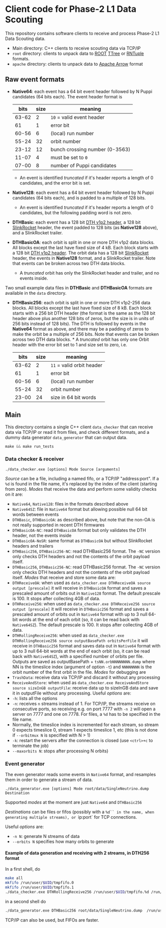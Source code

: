 # Client code for Phase-2 L1 Data Scouting

This repository contains software clients to receive and process Phase-2 L1 Data Scouting data.
 * Main directory: C++ clients to receive scouting data via TCP/IP
 * `root` directory: clients to unpack data to [ROOT](https://root.cern.ch) [TTree](https://root.cern.ch/doc/master/classTTree.html) or [RNTuple](https://root.cern/doc/v626/structROOT_1_1Experimental_1_1RNTuple.html) formats.
 * `apache` directory: clients to unpack data to [Apache Arrow](https://arrow.apache.org/docs/cpp/index.html) format

 ## Raw event formats

 * **Native64**: each event has a 64 bit event header followed by N Puppi candidates (64 bits each). The event header format is

   | bits  | size | meaning |
   |-------|------|---------|
   | 63-62 |   2  |  `10` = valid event header |
   | 61    |   1  | error bit |
   | 60-56 |   6  | (local) run number |
   | 55-24 |  32  | orbit number |
   | 23-12 |  12  | bunch crossing number (0-3563) |
   | 11-07 |   4  | must be set to `0` |
   | 07-00 |   8  | number of Puppi candidates |

      * An event is identified  _truncated_ if it's header reports a length of 0 candidates, and the error bit is set.

* **Native128**: each event has a 64 bit event header followed by N Puppi candidates (64 bits each), and is padded to a multiple of 128 bits. 
  * An event is identified  _truncated_ if it's header reports a length of 0 candidates, but the following padding word is not zero.

* **DTHBasic**: each event has a 128 bit [DTH v1p2 header](https://gitlab.cern.ch/dth_p1-v2/dth_2srs_2srr_1daq/-/blob/master/top.srcs/sources_1/new/frag_to_blocks/Memory_blocks.vhd), a 128 bit [SlinkRocket](https://edms.cern.ch/file/2502737/2/cms_phase2_slinkrocket.pdf) header, the event padded to 128 bits (as **Native128** above), and a SlinkRocket trailer.

* **DTHBasicOA**: each orbit is split in one or more DTH v1p2 data blocks. All blocks except the last have fixed size of 4 kB. Each block starts with a 128 bit [DTH v1p2 header](https://gitlab.cern.ch/dth_p1-v2/dth_2srs_2srr_1daq/-/blob/master/top.srcs/sources_1/new/frag_to_blocks/Memory_blocks.vhd). The orbit data has a 128 bit [SlinkRocket](https://edms.cern.ch/file/2502737/2/cms_phase2_slinkrocket.pdf) header, the events in **Native128** format, and a SlinkRocket trailer. Note that events can be broken across two DTH data blocks. 
  * A _truncated_ orbit has only the SlinkRocket header and trailer, and no events inside.

Two small example data files in **DTHBasic** and **DTHBasicOA** formats are available in the `data` directory.

* **DTHBasic256**: each orbit is split in one or more DTH v1p2-256 data blocks. All blocks except the last have fixed size of 8 kB. Each block starts with a 256 bit DTH header (the format is the same as the 128 bit header above plus another 128 bits of zeros, but the size is in units of 256 bits instead of 128 bits). The DTH is followed by events in the **Native64** format as above, and there may be a padding of zeros to make the orbit be a multiple of 256 bits. Note that events can be broken across two DTH data blocks. 
      * A _truncated_ orbit has only one Orbit header with the error bit set to 1 and size set to zero, i.e. 
  
   | bits  | size | meaning |
   |-------|------|---------|
   | 63-62 |   2  |  `11` = valid orbit header |
   | 61    |   1  | error bit |
   | 60-56 |   6  | (local) run number |
   | 55-24 |  32  | orbit number |
   | 23-00 |  24  | size in 64 bit words |

 ## Main

This directory contains a single C++ client `data_checker` that can receive data via TCP/IP or read it from files, and check different formats, and a dummy data generator `data_generator` that can output data.

 ```cpp
make && make run_tests
 ```
### Data checker & receiver

```
./data_checker.exe [options] Mode Source [arguments]
```
*Source* can be a file, including a named fifo, or a TCP/IP "address:port". If a `%d` is found in the file name, it's replaced by the index of the client (starting from zero).
*Modes* that receive the data and perform some validity checks on it are:
 * `Native64`, `Native128`: files in the formats described above
 * `Native64SZ`: file in `Native64` format but allowing possible null 64 bit words between events
 * `DTHBasic`, `DTHBasicOA`: as described above, but note that the non-OA is not really supported in recent DTH firmwares
 * `DTHBasicOA-NC`: read `DTHBasicOA` format but only validates the DTH header, not the events inside
 * `DTHBasicOA-NoSR`: same format as `DTHBasicOA` but without SlinkRocket headers and trailers 
 * `DTHBasic256`, `DTHBasic256-NC`: read DTHBasic256 format. The `-NC` version only checks DTH headers and not the contents of the orbit payload itself.
 * `DTHBasic256`, `DTHBasic256-NC`: read DTHBasic256 format. The `-NC` version only checks DTH headers and not the contents of the orbit payload itself.
*Modes* that receive and store some data are:
 * `DTHReceiveOA`: when used as `data_checker.exe DTHReceiveOA source output [prescale]` it will receive in `DTHBasicOA` format and saves a prescaled amount of orbits out in `Native128` format. The default prescale is 100. It stops after collecting 4GB of data.
 * `DTHReceive256`: when used as `data_checker.exe DTHReceive256 source output [prescale]` it will receive in `DTHBasic256` format and saves a prescaled amount of orbits out in `Native64` format with up to 3 null 64-bit words at the end of each orbit (so, it can be read back with `Native64SZ`). The default prescale is 100. It stops after collecting 4GB of data.
 * `DTHRollingReceive256`: when used as `data_checker.exe DTHRollingReceive256 source outputBasePath orbitsPerFile` it will receive in `DTHBasic256` format and saves data out in `Native64` format with up to 3 null 64-bit words at the end of each orbit (so, it can be read back with `Native64SZ`), with a specified number of orbits per file. Outputs are saved as outputBasePath + `tsNN.orbNNNNNNNN.dump` where NN is the timeslice index (argument of option `-t`) and `NNNNNNNN` is the orbit number of the first orbit in the file.
*Modes* for debugging are
 * `TrashData`: receive data via TCP/IP and discard it without any processing
 * `ReceiveAndStore`: when used as `data_checker.exe ReceiveAndStore source sizeInGB outputFile`: receive data up to sizeInGB data and save it in outputFile without any processing.
Useful *options* are:
 * `-h`: lists all the options
 * `-n`: receives `n` streams instead of 1. For TCP/IP, the streams receive on consecutive ports, so receiving e.g. on port 7777 with `-n 2` will open a server on 7777 and one on 7778. For files, a `%d` has to be specified in the file name. 
  * Normally, the timeslice index is incremented for each stream, so stream 0 expects timeslice 0, stream 1 expects timeslice 1, etc (this is not done if `--orbitmux N` is specified with N > 1)
 * `-k`: restart the servers after the connection is closed (use `<ctrl>+c` to terminate the job)
 * `--maxorbits N`: stops after processing N orbits)

### Event generator

The even generator reads some events in `Native64` format, and resamples them in order to generate a stream of data.
```
./data_generator.exe [options] Mode root/data/SingleNeutrino.dump Destination
```

Supported *modes* at the moment are just  `Native64` and `DTHBasic256`

*Destinations* can be files or fifos (possibly with a `%d`` in the name, when generating multiple streams), or `ip:port` for TCP connections.

Useful *options* are:
 * `-n N`: generate N streams of data
 * `--orbits N` specifies how many orbits to generate

#### Example of data generation and receiving with 2 streams, in DTH256 format

In a first shell, do
```bash
make all
mkfifo /run/user/$UID/tmpfifo.0
mkfifo /run/user/$UID/tmpfifo.1
./data_checker.exe DTHRollingReceive256 /run/user/$UID/tmpfifo.%d /run/user/$UID/raw 1000 -n 2
```
in a second shell do
```bash
./data_generator.exe DTHBasic256 root/data/SingleNeutrino.dump  /run/user/$UID/tmpfifo.%d --orbits 10000 -n 2
```

TCP/IP can also be used, but FIFOs are faster.

